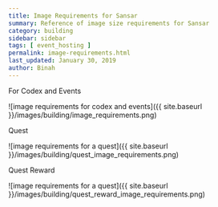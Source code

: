 ```yaml
---
title: Image Requirements for Sansar
summary: Reference of image size requirements for Sansar
category: building
sidebar: sidebar
tags: [ event_hosting ]
permalink: image-requirements.html
last_updated: January 30, 2019
author: Binah
---
```



For Codex and Events

![image requirements for codex and events]({{ site.baseurl }}/images/building/image_requirements.png)

Quest

![image requirements for a quest]({{ site.baseurl }}/images/building/quest_image_requirements.png)


Quest Reward

![image requirements for a quest]({{ site.baseurl }}/images/building/quest_reward_image_requirements.png)